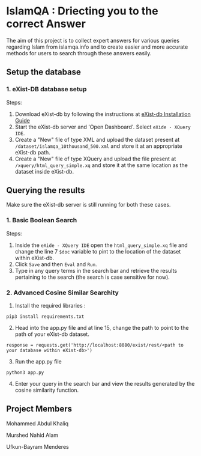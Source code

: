 # **IslamQA : Driecting you to the correct Answer**
The aim of this project is to collect expert answers for various queries regarding Islam from islamqa.info and to create easier and more accurate methods for users to search through these answers easily.

## Setup the database


### 1. eXist-DB database setup

Steps:
1. Download eXist-db by following the instructions at <a href='https://exist-db.org/exist/apps/doc/basic-installation'>eXist-db Installation Guide</a>
2. Start the eXist-db server and 'Open Dashboard'. Select ```eXide - XQuery IDE```.
3. Create a "New" file of type XML and upload the dataset present at ```/dataset/islamqa_10thousand_500.xml``` and store it at an appropriate eXist-db path.
4. Create a "New" file of type XQuery and upload the file present at ```/xquery/html_query_simple.xq``` and store it at the same location as the dataset inside eXist-db.
   
## Querying the results
Make sure the eXist-db server is still running for both these cases.

### 1. Basic Boolean Search
Steps:
1. Inside the ```eXide - XQuery IDE``` open the ```html_query_simple.xq``` file and change the line 7 ```$doc``` variable to pint to the location of the dataset within eXist-db.
2. Click ```Save``` and then ```Eval``` and ```Run```.
3. Type in any query terms in the search bar and retrieve the results pertaining to the search (the search is case sensitive for now).

### 2. Advanced Cosine Similar Searchity
1. Install the required libraries :
```
pip3 install requirements.txt
```
2. Head into the app.py file and at line 15, change the path to point to the path of your eXist-db dataset.
```
response = requests.get('http://localhost:8080/exist/rest/<path to your database within eXist-db>')
```
3. Run the app.py file
```
python3 app.py
```
4. Enter your query in the search bar and view the results generated by the cosine similarity function.

## Project Members
Mohammed Abdul Khaliq

Murshed Nahid Alam

Ufkun-Bayram Menderes
